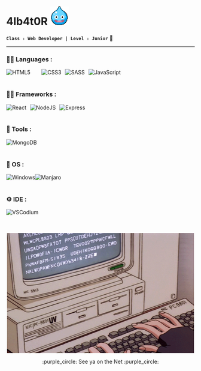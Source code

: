 
#  4lb4t0R <img width="50px" height="50px" alt="GIF DQ Slime" src="https://github.com/4lb4t0R/4lb4t0R/blob/main/slime.gif"/>
**`Class : Web Developer | Level : Junior`**  :beginner:

---

### :man_technologist:  Languages :
<img alt="HTML5" align="left" src="https://img.shields.io/badge/HTML5-E34F26?style=for-the-badge&logo=html5&logoColor=white" style="padding-right:30px;"/>
<img alt="CSS3" align="left" src="https://img.shields.io/badge/CSS3-1572B6?style=for-the-badge&logo=css3&logoColor=white" style="padding-right:10px;"/>
<img alt="SASS" align="left" src="https://img.shields.io/badge/Sass-CC6699?style=for-the-badge&logo=sass&logoColor=white" style="padding-right:10px;"/>
<img alt="JavaScript" align="left" src="https://img.shields.io/badge/JavaScript-F7DF1E?style=for-the-badge&logo=javascript&logoColor=black" style="padding-right:10px;"/>

<br/>
<br/>

### :man_technologist: Frameworks :
<img alt="React" align="left" src="https://img.shields.io/badge/React-20232A?style=for-the-badge&logo=react&logoColor=61DAFB" style="padding-right:10px;"/>
<img alt="NodeJS" align="left" src="https://img.shields.io/badge/Node.js-43853D?style=for-the-badge&logo=node.js&logoColor=white" style="padding-right:10px;"/>
<img alt="Express" align="left" src="https://img.shields.io/badge/Express.js-404D59?style=for-the-badge" style="padding-right:10px;"/>

<br/>
<br/>

### :wrench: Tools :
<img alt="MongoDB" align="left" src="https://img.shields.io/badge/MongoDB-4EA94B?style=for-the-badge&logo=mongodb&logoColor=white" style="padding-right:10px;"/>

<br/>
<br/>

### :floppy_disk: OS : 
<img align="left" alt="Windows" src="https://img.shields.io/badge/-Windows-blue?style=for-the-badge&logo=Windows"/>
<img align="left" alt="Manjaro" src="https://img.shields.io/badge/-Manjaro-blue?style=for-the-badge&logo=Manjaro"/>

<br/>
<br/>

### :gear:  IDE :
<img align="left" alt="VSCodium" src="https://img.shields.io/badge/VSCodium-blueviolet?style=for-the-badge&logo=VSCodium&logoColor=white"/> 

<br/>
<br/>

##
<p align="center">
<img width="500px" height="320px" alt="coding girl" style="display: block; margin-left: auto; margin-right: auto;" src="https://github.com/4lb4t0R/4lb4t0R/blob/main/482ff37c43387b76de1161edb4d04977-4218086459.gif"/>
</p>
<p align="center">
:purple_circle:  See ya on the Net :purple_circle:
  </p>
